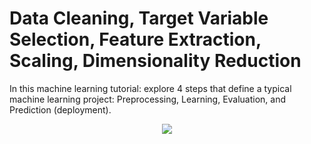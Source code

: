 # Data Cleaning, Target Variable Selection, Feature Extraction, Scaling, Dimensionality Reduction

In this machine learning tutorial: explore 4 steps that define a typical machine learning project: Preprocessing, Learning, Evaluation, and Prediction (deployment).

<p align="center">
  <img src="https://cdn-images-1.medium.com/max/800/1*iPgIcpnc-nzkigs6RaTZBw.png">
</p>

